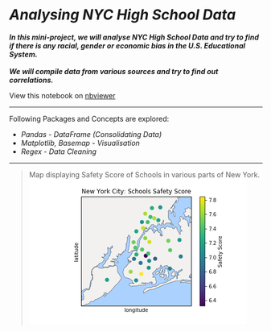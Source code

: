 # *Analysing NYC High School Data*

***In this mini-project, we will analyse NYC High School Data and try to find if there is any racial, gender or economic bias in the U.S. Educational System.<br><br>We will compile data from various sources and try to find out correlations.***

View this notebook on [nbviewer](https://nbviewer.jupyter.org/github/nveenverma/nveenverma.github.io/blob/master/Analysing%20NYC%20High%20School%20Data/Schools.ipynb)

---

Following Packages and Concepts are explored:

- *Pandas - DataFrame (Consolidating Data)*
- *Matplotlib, Basemap - Visualisation*
- *Regex - Data Cleaning*

---

> Map displaying Safety Score of Schools in various parts of New York.<br>
>![Safety Scores](new_york_schools.png)



